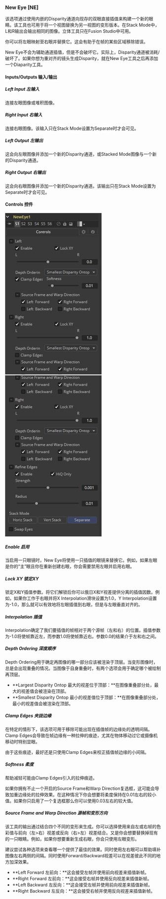 ### New Eye [NE]

该选项通过使用内嵌的Disparity通道向现存的双眼直接插值来构建一个新的眼睛。该工具也可用于将一个视图替换为另一视图的变形版本。在Stack Mode中，L和R输出会输出相同的图像。立体工具只在Fusion Studio中可用。

你可以将左眼映射至右眼并替换它。这会有助于在帧的某些区域移除错误。

New Eye不会为辅助通道插值，但是不会破坏它。实际上，Disparity通道被消耗/破坏了。如果你想为重对齐的镜头生成Disparity，就在New Eye工具之后再添加一个Diaparity工具。

#### Inputs/Outputs 输入/输出

##### Left Input 左输入

连接左眼图像或堆积图像。

##### Right Input 右输入

连接右眼图像。该输入只在Stack Mode设置为Separate时才会可见。

##### Left Output 左输出

这会向左眼图像并添加一个新的Disparity通道，或Stacked Mode图像与一个新的Disparity通道。

##### Right Output 右输出

这会向右眼图像并添加一个新的Disparity通道。该输出只在Stack Mode设置为Separate时才会可见。

#### Controls 控件

![NE_Controls1](images/NE_Controls1.png)![NE_Controls2](images/NE_Controls2.png)

##### Enable 启用

当启用一只眼镜时，New Eye将使用一只插值的眼镜来替换它。例如，如果左眼是你的“主”眼且你在重新创建右眼，你会需要禁用左眼并启用右眼。

##### Lock XY 锁定XY

锁定X和Y插值参数。将它们解锁后你可以俄日X和Y视差提供分离的插值因数。例如，如果你工作于右眼并将X Interpolation滑块设置为1.0，Y Interpolation设置为-1.0，那么就可以有效地将左眼插值到右眼，但是与左眼垂直对齐的。

##### Interpolation 插值

Interpolation确定了我们要插值的帧相对于两个源帧（左和右）的位置。插值参数为-1.0将使帧靠近左，而参数1.0将使帧靠近右。参数0.0的结果介于左和右之间。

##### Depth Ordering 深度顺序

Depth Ordering用于确定再图像的哪一部分应该被渲染于顶层。当变形图像时，总是会出现重叠的情况。当图像于自身重叠时，有两个选项会用于确定哪个被绘制再顶层。

- **Largest Disparity Ontop 最大的视差位于顶部：**在图像重叠部分处，最大的视差值会被渲染在顶部。
- **Smallest Disparity Ontop 最小的视差值位于顶部：**在图像重叠部分处，最小的视差值会被渲染在顶部。

##### Clamp Edges 夹拢边缘

在特定的情形下，该选项可用于移除可能出现在插值帧的边缘处的透明间隔。Clamp Edges会导致在帧边缘有一种拉伸的痕迹，尤其在物体移动过它或摄像机移动时特别显眼。

由于这些痕迹，最好还是只使用Clamp Edges来校正插值帧边缘的小间隔。

##### Softness 柔度

帮助减轻可能由Clamp Edges引入的拉伸痕迹。

如果你拥有不止一个开启的Source Frame和Warp Direction复选框，这可能会导致加重边缘处的拉伸效果。在这种情况下你会想要将柔度保持在0.01左右的较小值。如果你只启用了一个复选框那么你可以使用0.03左右的较大值。

##### Source Frame and Warp Direction 源帧和变形方向

该工具的输出通过结合四个不同的变形来生成。你可以选择使用来自左或右帧的色彩值与前向（左>右）视差或反向（右>左）视差结合。又是你会想要替换掉现有的一只眼睛。例如，如果你想要重新生成右眼，你会只使用左眼变形。

建议尝试各种选项来查看哪一个提供了最佳的效果。同时使用左右眼可以帮助填补图像左右两侧的间隔。同时使用Forward/Backward视差可以在视差彼此不同的地方加深效果。

- **Left Forward 左前向：**这会接受左帧并使用前向视差来插值新帧。
- **Right Forward 左前向：**这会接受右帧并使用反向视差来插值新帧。
- **Left Backward 左反向：**这会接受左帧并使用前向视差来插值新帧。
- **Right Backward 左反向：**这会接受右帧并使用反向视差来插值新帧。